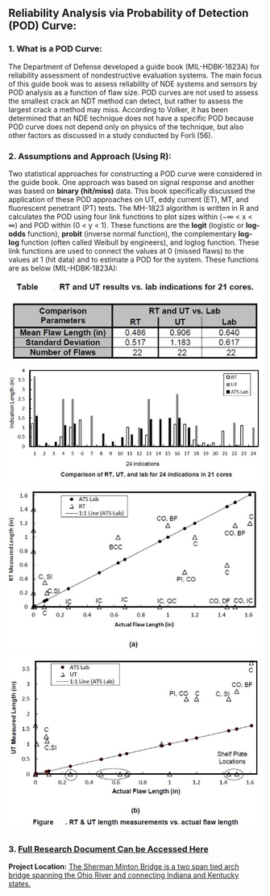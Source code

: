 ## Reliability Analysis via Probability of Detection (POD) Curve:

### 1. What is a POD Curve:

The Department of Defense developed a guide book (MIL-HDBK-1823A) for reliability assessment of nondestructive evaluation systems. The main focus of this guide book was to assess reliability of NDE systems and sensors by POD analysis as a function of flaw size. POD curves are not used to assess the smallest crack an NDT method can detect, but rather to assess the largest crack a method may miss. According to Volker, it has been determined that an NDE technique does not have a specific POD because POD curve does not depend only on physics of the technique, but also other factors as discussed in a study conducted by Forli (56).


### 2. Assumptions and Approach (Using R):

Two statistical approaches for constructing a POD curve were considered in the guide book. One approach was based on signal response and another was based on **binary (hit/miss)** data. This book specifically discussed the application of these POD approaches on UT, eddy current (ET), MT, and fluorescent penetrant (PT) tests.
The MH-1823 algorithm is written in R and calculates the POD using four link functions to plot sizes within (−∞ < x < ∞) and POD within (0 < y < 1). These functions are the **logit** (logistic or **log-odds** function), **probit** (inverse normal function), the complementary **log-log** function (often called Weibull by engineers), and loglog function. These link functions are used to connect the values at 0 (missed flaws) to the values at 1 (hit data) and to estimate a POD for the system. These functions are as below (MIL-HDBK-1823A):

<img src="images/table.JPG?raw=true"/>


<img src="images/RT-UT-Lab.JPG?raw=true"/>


<img src="images/RT.JPG?raw=true"/>


<img src="images/RT-UT.JPG?raw=true"/>


### 3. [Full Research Document Can be Accessed Here](/pdf/research.pdf)


**Project Location:** [The Sherman Minton Bridge is a two span tied arch bridge spanning the Ohio River and connecting Indiana and Kentucky states.](https://www.google.com/maps/place/Sherman+Minton+Bridge/@38.2787315,-85.8244487,17z/data=!3m1!4b1!4m5!3m4!1s0x88696cf146f65fed:0xec17b638d8fc4378!8m2!3d38.2787315!4d-85.82226) 
